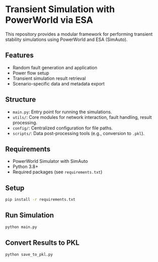 # Transient Simulation with PowerWorld via ESA

This repository provides a modular framework for performing transient stability simulations using PowerWorld and ESA (SimAuto).

## Features
- Random fault generation and application
- Power flow setup
- Transient simulation result retrieval
- Scenario-specific data and metadata export

## Structure
- `main.py`: Entry point for running the simulations.
- `utils/`: Core modules for network interaction, fault handling, result processing.
- `config/`: Centralized configuration for file paths.
- `scripts/`: Data post-processing tools (e.g., conversion to `.pkl`).

## Requirements
- PowerWorld Simulator with SimAuto
- Python 3.8+
- Required packages (see `requirements.txt`)

## Setup
```bash
pip install -r requirements.txt
```

## Run Simulation
```bash
python main.py
```

## Convert Results to PKL
```bash
python save_to_pkl.py
```
